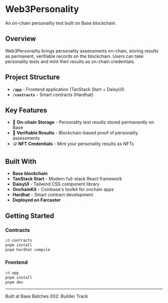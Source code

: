 # Web3Personality

An on-chain personality test built on Base blockchain.

## Overview

Web3Personality brings personality assessments on-chain, storing results as permanent, verifiable records on the blockchain. Users can take personality tests and mint their results as on-chain credentials.

## Project Structure

- **`/app`** - Frontend application (TanStack Start + DaisyUI)
- **`/contracts`** - Smart contracts (Hardhat)

## Key Features

- 🔗 **On-chain Storage** - Personality test results stored permanently on Base
- 🎯 **Verifiable Results** - Blockchain-based proof of personality assessments
- 🪙 **NFT Credentials** - Mint your personality results as NFTs

## Built With

- **Base blockchain**
- **TanStack Start** - Modern full-stack React framework
- **DaisyUI** - Tailwind CSS component library
- **OnchainKit** - Coinbase's toolkit for onchain apps
- **Hardhat** - Smart contract development
- **Deployed on Farcaster**

## Getting Started

### Contracts
```bash
cd contracts
pnpm install
pnpm hardhat compile
```

### Frontend
```bash
cd app
pnpm install
pnpm dev
```

---

Built at Base Batches 002: Builder Track
